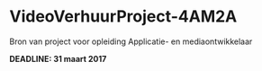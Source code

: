 # VideoVerhuurProject-4AM2A
Bron van project voor opleiding Applicatie- en mediaontwikkelaar

**DEADLINE: 31 maart 2017**
